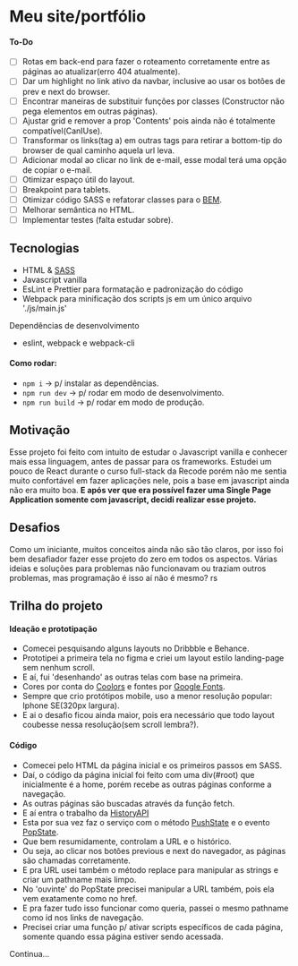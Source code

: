 #  Meu site/portfólio

#### To-Do
 - [ ] Rotas em back-end para fazer o roteamento corretamente entre as páginas ao atualizar(erro 404 atualmente).
 - [ ] Dar um highlight no link ativo da navbar, inclusive ao usar os botões de prev e next do browser.
 - [ ] Encontrar maneiras de substituir funções por classes (Constructor não pega elementos em outras páginas).
 - [ ] Ajustar grid e remover a prop 'Contents' pois ainda não é totalmente compatível(CanIUse).
 - [ ] Transformar os links(tag a) em outras tags para retirar a bottom-tip do browser de qual caminho aquela url leva.
 - [ ] Adicionar modal ao clicar no link de e-mail, esse modal terá uma opção de copiar o e-mail.
 - [ ] Otimizar espaço útil do layout.
 - [ ] Breakpoint para tablets.
 - [ ] Otimizar código SASS e refatorar classes para o [BEM](http://getbem.com/introduction/).
 - [ ] Melhorar semântica no HTML.
 - [ ] Implementar testes (falta estudar sobre).
 
 ## Tecnologias
 - HTML & [SASS](https://sass-lang.com/)
 - Javascript vanilla
 - EsLint e Prettier para formatação e padronização do código
 - Webpack para minificação dos scripts js em um único arquivo './js/main.js'

Dependências de desenvolvimento
- eslint, webpack e webpack-cli

#### Como rodar:
- ```npm i``` → p/ instalar as dependências.
- ```npm run dev``` → p/ rodar em modo de desenvolvimento.
- ```npm run build``` → p/ rodar em modo de produção.

## Motivação
Esse projeto foi feito com intuito de estudar o Javascript vanilla e conhecer mais essa linguagem, antes de passar para os frameworks. Estudei um pouco de React durante o curso full-stack da Recode porém não me sentia muito confortável em fazer aplicações nele, pois a base em javascript ainda não era muito boa. **E após ver que era possível fazer uma Single Page Application somente com javascript, decidi realizar esse projeto.**

## Desafios
Como um iniciante, muitos conceitos ainda não são tão claros, por isso foi bem desafiador fazer esse projeto do zero em todos os aspectos.
Várias ideias e soluções para problemas não funcionavam ou traziam outros problemas, mas programação é isso aí não é mesmo? rs

##  Trilha do projeto

#### Ideação e prototipação
 - Comecei pesquisando alguns layouts no Dribbble e Behance.
 - Prototipei a primeira tela no figma e criei um layout estilo landing-page sem nenhum scroll.
 - E aí, fui 'desenhando' as outras telas com base na primeira.
 - Cores por conta do [Coolors](https://coolors.co/palettes) e fontes por [Google Fonts](https://fonts.google.com/).
 - Sempre que crio protótipos mobile, uso a menor resolução popular: Iphone SE(320px largura).
 - E ai o desafio ficou ainda maior, pois era necessário que todo layout coubesse nessa resolução(sem scroll lembra?).
 
 #### Código
 - Comecei pelo HTML da página inicial e os primeiros passos em SASS.
 - Daí, o código da página inicial foi feito com uma div(#root) que inicialmente é a home, porém recebe as outras páginas conforme a navegação.
 - As outras páginas são buscadas através da função fetch.
 - E aí entra o trabalho da [HistoryAPI](https://developer.mozilla.org/pt-BR/docs/Web/API/History_API)
 - Esta por sua vez faz o serviço com o método [PushState](https://developer.mozilla.org/pt-BR/docs/Web/API/History_API#o_m%C3%A9todo_pushstate%28%29) e o evento [PopState](https://developer.mozilla.org/pt-BR/docs/Web/API/History_API#o_evento_popstate).
 - Que bem resumidamente, controlam a URL e o histórico.
 - Ou seja, ao clicar nos botões previous e next do navegador, as páginas são chamadas corretamente.
 - E pra URL usei também o método replace para manipular as strings e criar um pathname mais limpo.
 - No 'ouvinte' do PopState precisei manipular a URL também, pois ela vem exatamente como no href.
 - E pra fazer tudo isso funcionar como queria, passei o mesmo pathname como id nos links de navegação.
 - Precisei criar uma função p/ ativar scripts específicos de cada página, somente quando essa página estiver sendo acessada.


Continua...